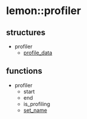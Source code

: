 lemon::profiler
====

structures
----
* profiler
  * [profile_data](!profile_data)

functions
----
* profiler
  * start
  * end
  * is_profiling
  * [set_name](set_name.md)
